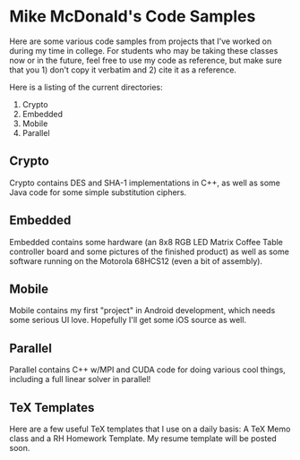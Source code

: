 Mike McDonald's Code Samples
===========

Here are some various code samples from projects that I've worked on during my time in college. For students who may be taking these classes now or in the future, feel free to use my code as reference, but make sure that you 1) don't copy it verbatim and 2) cite it as a reference.

Here is a listing of the current directories:
1. Crypto
2. Embedded
3. Mobile
4. Parallel

## Crypto
Crypto contains DES and SHA-1 implementations in C++, as well as some Java code for some simple substitution ciphers.

## Embedded
Embedded contains some hardware (an 8x8 RGB LED Matrix Coffee Table controller board and some pictures of the finished product) as well as some software running on the Motorola 68HCS12 (even a bit of assembly).

## Mobile
Mobile contains my first "project" in Android development, which needs some serious UI love. Hopefully I'll get some iOS source as well.

## Parallel
Parallel contains C++ w/MPI and CUDA code for doing various cool things, including a full linear solver in parallel!

## TeX Templates
Here are a few useful TeX templates that I use on a daily basis: A TeX Memo class and a RH Homework Template. My resume template will be posted soon.
